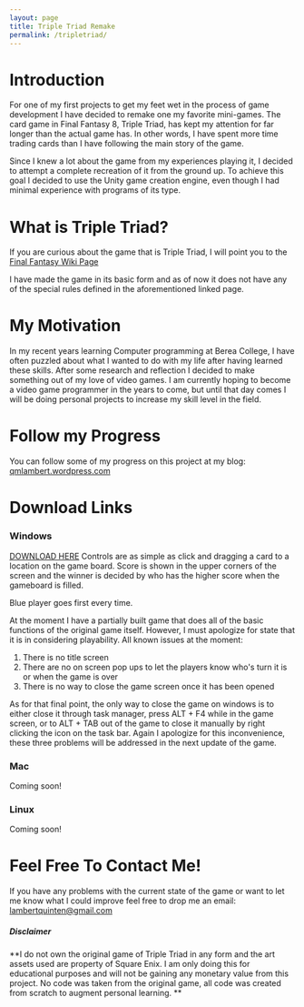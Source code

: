 ```yaml
---
layout: page
title: Triple Triad Remake
permalink: /tripletriad/
---
```


# Introduction
For one of my first projects to get my feet wet in the process of game development I have decided to remake one my favorite mini-games. The card game in Final Fantasy 8, Triple Triad, has kept my attention for far longer than the actual game has. In other words, I have spent more time trading cards than I have following the main story of the game. 

Since I knew a lot about the game from my experiences playing it, I decided to attempt a complete recreation of it from the ground up. To achieve this goal I decided to use the Unity game creation engine, even though I had minimal experience with programs of its type. 

# What is Triple Triad? 
If you are curious about the game that is Triple Triad, I will point you to the [Final Fantasy Wiki Page](http://finalfantasy.wikia.com/wiki/Triple_Triad)

I have made the game in its basic form and as of now it does not have any of the special rules defined in the aforementioned linked page. 

# My Motivation
In my recent years learning Computer programming at Berea College, I have often puzzled about what I wanted to do with my life after having learned these skills. After some research and reflection I decided to make something out of my love of video games. I am currently hoping to become a video game programmer in the years to come, but until that day comes I will be doing personal projects to increase my skill level in the field. 

# Follow my Progress
You can follow some of my progress on this project at my blog: [qmlambert.wordpress.com](https://qmlambert.wordpress.com)

# Download Links
### Windows
[DOWNLOAD HERE](https://drive.google.com/open?id=0BzSM2CkHXf-uSHFaRjJXUEQxMTg)
Controls are as simple as click and dragging a card to a location on the game board. Score is shown in the upper corners of the screen and the winner is decided by who has the higher score when the gameboard is filled. 

Blue player goes first every time. 

At the moment I have a partially built game that does all of the basic functions of the original game itself. However, I must apologize for state that it is in considering playability. All known issues at the moment:

1. There is no title screen
2. There are no on screen pop ups to let the players know who's turn it is or when the game is over
3. There is no way to close the game screen once it has been opened

As for that final point, the only way to close the game on windows is to either close it through task manager, press ALT + F4 while in the game screen, or to ALT + TAB out of the game to close it manually by right clicking the icon on the task bar. Again I apologize for this inconvenience, these three problems will be addressed in the next update of the game. 

### Mac
Coming soon!

### Linux
Coming soon!

# Feel Free To Contact Me!
If you have any problems with the current state of the game or want to let me know what I could improve feel free to drop me an email: lambertquinten@gmail.com

##### Disclaimer
**I do not own the original game of Triple Triad in any form and the art assets used are property of Square Enix. I am only doing this for educational purposes and will not be gaining any monetary value from this project. No code was taken from the original game, all code was created from scratch to augment personal learning. **

